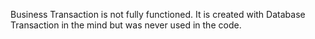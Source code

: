 Business Transaction is not fully functioned. It is created with Database Transaction in the mind but was never used in the code.